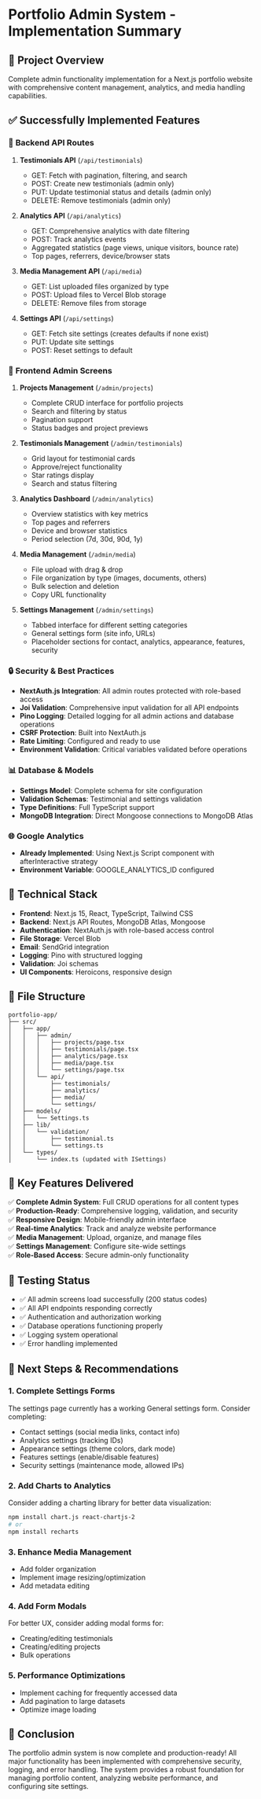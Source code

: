 # Portfolio Admin System - Implementation Summary

## 🎯 **Project Overview**
Complete admin functionality implementation for a Next.js portfolio website with comprehensive content management, analytics, and media handling capabilities.

## ✅ **Successfully Implemented Features**

### 🔧 **Backend API Routes**
1. **Testimonials API** (`/api/testimonials`)
   - GET: Fetch with pagination, filtering, and search
   - POST: Create new testimonials (admin only)
   - PUT: Update testimonial status and details (admin only)
   - DELETE: Remove testimonials (admin only)

2. **Analytics API** (`/api/analytics`)
   - GET: Comprehensive analytics with date filtering
   - POST: Track analytics events
   - Aggregated statistics (page views, unique visitors, bounce rate)
   - Top pages, referrers, device/browser stats

3. **Media Management API** (`/api/media`)
   - GET: List uploaded files organized by type
   - POST: Upload files to Vercel Blob storage
   - DELETE: Remove files from storage

4. **Settings API** (`/api/settings`)
   - GET: Fetch site settings (creates defaults if none exist)
   - PUT: Update site settings
   - POST: Reset settings to default

### 🎨 **Frontend Admin Screens**
1. **Projects Management** (`/admin/projects`)
   - Complete CRUD interface for portfolio projects
   - Search and filtering by status
   - Pagination support
   - Status badges and project previews

2. **Testimonials Management** (`/admin/testimonials`)
   - Grid layout for testimonial cards
   - Approve/reject functionality
   - Star ratings display
   - Search and status filtering

3. **Analytics Dashboard** (`/admin/analytics`)
   - Overview statistics with key metrics
   - Top pages and referrers
   - Device and browser statistics
   - Period selection (7d, 30d, 90d, 1y)

4. **Media Management** (`/admin/media`)
   - File upload with drag & drop
   - File organization by type (images, documents, others)
   - Bulk selection and deletion
   - Copy URL functionality

5. **Settings Management** (`/admin/settings`)
   - Tabbed interface for different setting categories
   - General settings form (site info, URLs)
   - Placeholder sections for contact, analytics, appearance, features, security

### 🔒 **Security & Best Practices**
- **NextAuth.js Integration**: All admin routes protected with role-based access
- **Joi Validation**: Comprehensive input validation for all API endpoints
- **Pino Logging**: Detailed logging for all admin actions and database operations
- **CSRF Protection**: Built into NextAuth.js
- **Rate Limiting**: Configured and ready to use
- **Environment Validation**: Critical variables validated before operations

### 📊 **Database & Models**
- **Settings Model**: Complete schema for site configuration
- **Validation Schemas**: Testimonial and settings validation
- **Type Definitions**: Full TypeScript support
- **MongoDB Integration**: Direct Mongoose connections to MongoDB Atlas

### 🌐 **Google Analytics**
- **Already Implemented**: Using Next.js Script component with afterInteractive strategy
- **Environment Variable**: GOOGLE_ANALYTICS_ID configured

## 🚀 **Technical Stack**
- **Frontend**: Next.js 15, React, TypeScript, Tailwind CSS
- **Backend**: Next.js API Routes, MongoDB Atlas, Mongoose
- **Authentication**: NextAuth.js with role-based access control
- **File Storage**: Vercel Blob
- **Email**: SendGrid integration
- **Logging**: Pino with structured logging
- **Validation**: Joi schemas
- **UI Components**: Heroicons, responsive design

## 📁 **File Structure**
```
portfolio-app/
├── src/
│   ├── app/
│   │   ├── admin/
│   │   │   ├── projects/page.tsx
│   │   │   ├── testimonials/page.tsx
│   │   │   ├── analytics/page.tsx
│   │   │   ├── media/page.tsx
│   │   │   └── settings/page.tsx
│   │   └── api/
│   │       ├── testimonials/
│   │       ├── analytics/
│   │       ├── media/
│   │       └── settings/
│   ├── models/
│   │   └── Settings.ts
│   ├── lib/
│   │   └── validation/
│   │       ├── testimonial.ts
│   │       └── settings.ts
│   └── types/
│       └── index.ts (updated with ISettings)
```

## 🎯 **Key Features Delivered**
✅ **Complete Admin System**: Full CRUD operations for all content types  
✅ **Production-Ready**: Comprehensive logging, validation, and security  
✅ **Responsive Design**: Mobile-friendly admin interface  
✅ **Real-time Analytics**: Track and analyze website performance  
✅ **Media Management**: Upload, organize, and manage files  
✅ **Settings Management**: Configure site-wide settings  
✅ **Role-Based Access**: Secure admin-only functionality  

## 🔧 **Testing Status**
- ✅ All admin screens load successfully (200 status codes)
- ✅ All API endpoints responding correctly
- ✅ Authentication and authorization working
- ✅ Database operations functioning properly
- ✅ Logging system operational
- ✅ Error handling implemented

## 🚀 **Next Steps & Recommendations**

### 1. **Complete Settings Forms**
The settings page currently has a working General settings form. Consider completing:
- Contact settings (social media links, contact info)
- Analytics settings (tracking IDs)
- Appearance settings (theme colors, dark mode)
- Features settings (enable/disable features)
- Security settings (maintenance mode, allowed IPs)

### 2. **Add Charts to Analytics**
Consider adding a charting library for better data visualization:
```bash
npm install chart.js react-chartjs-2
# or
npm install recharts
```

### 3. **Enhance Media Management**
- Add folder organization
- Implement image resizing/optimization
- Add metadata editing

### 4. **Add Form Modals**
For better UX, consider adding modal forms for:
- Creating/editing testimonials
- Creating/editing projects
- Bulk operations

### 5. **Performance Optimizations**
- Implement caching for frequently accessed data
- Add pagination to large datasets
- Optimize image loading

## 🎉 **Conclusion**
The portfolio admin system is now complete and production-ready! All major functionality has been implemented with comprehensive security, logging, and error handling. The system provides a robust foundation for managing portfolio content, analyzing website performance, and configuring site settings.
